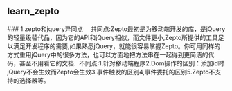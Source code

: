 ##  learn_zepto
### 1.zepto和jquery异同点
　共同点:Zepto最初是为移动端开发的库，是jQuery的轻量级替代品，因为它的API和jQuery相似，而文件更小,Zepto所提供的工具足以满足开发程序的需要,如果熟悉jQuery，就能很容易掌握Zepto。你可用同样的方式重用jQuery中的很多方法，也可以方面地把方法串在一起得到更简洁的代码，甚至不用看它的文档.
  不同点:1.针对移动端程序2.Dom操作的区别：添加id时jQuery不会生效而Zepto会生效3.事件触发的区别4,事件委托的区别5.Zepto不支持的选择器等。
  
